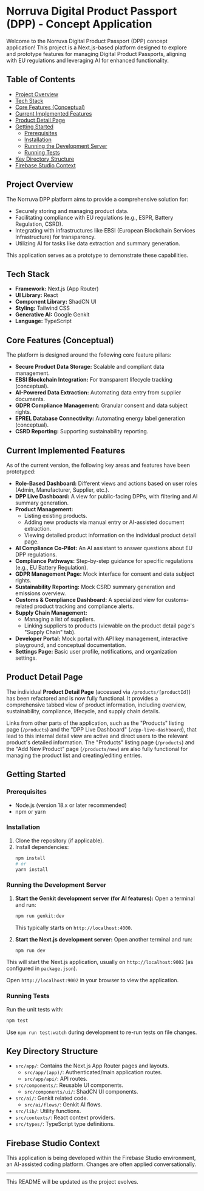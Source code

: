 # Norruva Digital Product Passport (DPP) - Concept Application

Welcome to the Norruva Digital Product Passport (DPP) concept application! This project is a Next.js-based platform designed to explore and prototype features for managing Digital Product Passports, aligning with EU regulations and leveraging AI for enhanced functionality.

## Table of Contents

- [Project Overview](#project-overview)
- [Tech Stack](#tech-stack)
- [Core Features (Conceptual)](#core-features-conceptual)
- [Current Implemented Features](#current-implemented-features)
- [Product Detail Page](#product-detail-page)
- [Getting Started](#getting-started)
  - [Prerequisites](#prerequisites)
  - [Installation](#installation)
  - [Running the Development Server](#running-the-development-server)
  - [Running Tests](#running-tests)
- [Key Directory Structure](#key-directory-structure)
- [Firebase Studio Context](#firebase-studio-context)

## Project Overview

The Norruva DPP platform aims to provide a comprehensive solution for:

- Securely storing and managing product data.
- Facilitating compliance with EU regulations (e.g., ESPR, Battery Regulation, CSRD).
- Integrating with infrastructures like EBSI (European Blockchain Services Infrastructure) for transparency.
- Utilizing AI for tasks like data extraction and summary generation.

This application serves as a prototype to demonstrate these capabilities.

## Tech Stack

- **Framework:** Next.js (App Router)
- **UI Library:** React
- **Component Library:** ShadCN UI
- **Styling:** Tailwind CSS
- **Generative AI:** Google Genkit
- **Language:** TypeScript

## Core Features (Conceptual)

The platform is designed around the following core feature pillars:

- **Secure Product Data Storage:** Scalable and compliant data management.
- **EBSI Blockchain Integration:** For transparent lifecycle tracking (conceptual).
- **AI-Powered Data Extraction:** Automating data entry from supplier documents.
- **GDPR Compliance Management:** Granular consent and data subject rights.
- **EPREL Database Connectivity:** Automating energy label generation (conceptual).
- **CSRD Reporting:** Supporting sustainability reporting.

## Current Implemented Features

As of the current version, the following key areas and features have been prototyped:

- **Role-Based Dashboard:** Different views and actions based on user roles (Admin, Manufacturer, Supplier, etc.).
- **DPP Live Dashboard:** A view for public-facing DPPs, with filtering and AI summary generation.
- **Product Management:**
    - Listing existing products.
    - Adding new products via manual entry or AI-assisted document extraction.
    - Viewing detailed product information on the individual product detail page.
- **AI Compliance Co-Pilot:** An AI assistant to answer questions about EU DPP regulations.
- **Compliance Pathways:** Step-by-step guidance for specific regulations (e.g., EU Battery Regulation).
- **GDPR Management Page:** Mock interface for consent and data subject rights.
- **Sustainability Reporting:** Mock CSRD summary generation and emissions overview.
- **Customs & Compliance Dashboard:** A specialized view for customs-related product tracking and compliance alerts.
- **Supply Chain Management:**
    - Managing a list of suppliers.
    - Linking suppliers to products (viewable on the product detail page's "Supply Chain" tab).
- **Developer Portal:** Mock portal with API key management, interactive playground, and conceptual documentation.
- **Settings Page:** Basic user profile, notifications, and organization settings.

## Product Detail Page

The individual **Product Detail Page** (accessed via `/products/[productId]`) has been refactored and is now fully functional. It provides a comprehensive tabbed view of product information, including overview, sustainability, compliance, lifecycle, and supply chain details.

Links from other parts of the application, such as the "Products" listing page (`/products`) and the "DPP Live Dashboard" (`/dpp-live-dashboard`), that lead to this internal detail view are active and direct users to the relevant product's detailed information. The "Products" listing page (`/products`) and the "Add New Product" page (`/products/new`) are also fully functional for managing the product list and creating/editing entries.

## Getting Started

### Prerequisites

- Node.js (version 18.x or later recommended)
- npm or yarn

### Installation

1.  Clone the repository (if applicable).
2.  Install dependencies:
    ```bash
    npm install
    # or
    yarn install
    ```

### Running the Development Server

1.  **Start the Genkit development server (for AI features):**
    Open a terminal and run:
    ```bash
    npm run genkit:dev
    ```
    This typically starts on `http://localhost:4000`.

2.  **Start the Next.js development server:**
    Open another terminal and run:
    ```bash
    npm run dev
    ```
This will start the Next.js application, usually on `http://localhost:9002` (as configured in `package.json`).

Open `http://localhost:9002` in your browser to view the application.

### Running Tests

Run the unit tests with:

```bash
npm test
```

Use `npm run test:watch` during development to re-run tests on file changes.

## Key Directory Structure

- `src/app/`: Contains the Next.js App Router pages and layouts.
  - `src/app/(app)/`: Authenticated/main application routes.
  - `src/app/api/`: API routes.
- `src/components/`: Reusable UI components.
  - `src/components/ui/`: ShadCN UI components.
- `src/ai/`: Genkit related code.
  - `src/ai/flows/`: Genkit AI flows.
- `src/lib/`: Utility functions.
- `src/contexts/`: React context providers.
- `src/types/`: TypeScript type definitions.

## Firebase Studio Context

This application is being developed within the Firebase Studio environment, an AI-assisted coding platform. Changes are often applied conversationally.

---

This README will be updated as the project evolves.
